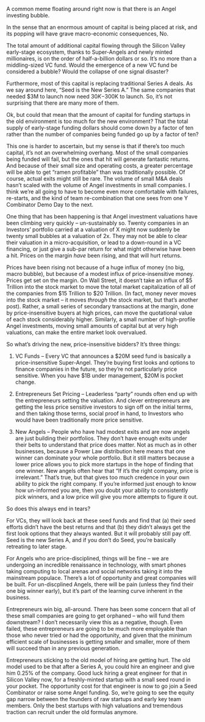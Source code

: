 A common meme floating around right now is that there is an Angel investing bubble.

In the sense that an enormous amount of capital is being placed at risk, and its popping will have grave macro-economic consequences, No.

The total amount of additional capital flowing through the Silicon Valley early-stage ecosystem, thanks to Super-Angels and newly minted millionaires, is on the order of half-a-billion dollars or so. It’s no more than a middling-sized VC fund. Would the emergence of a new VC fund be considered a bubble? Would the collapse of one signal disaster?

Furthermore, most of this capital is replacing traditional Series A deals. As we say around here, “Seed is the New Series A.” The same companies that needed $3M to launch now need $30K-$300K to launch. So, it’s not surprising that there are many more of them.

Ok, but could that mean that the amount of capital for funding startups in the old environment is too much for the new environment? That the total supply of early-stage funding dollars should come down by a factor of ten rather than the number of companies being funded go up by a factor of ten?

This one is harder to ascertain, but my sense is that if there’s too much capital, it’s not an overwhelming overhang. Most of the small companies being funded will fail, but the ones that hit will generate fantastic returns. And because of their small size and operating costs, a greater percentage will be able to get “ramen profitable” than was traditionally possible. Of course, actual exits might still be rare. The volume of small M&A deals hasn’t scaled with the volume of Angel investments in small companies. I think we’re all going to have to become even more comfortable with failures, re-starts, and the kind of team re-combination that one sees from one Y Combinator Demo Day to the next.

One thing that has been happening is that Angel investment valuations have been climbing very quickly – un-sustainably so. Twenty companies in an Investors’ portfolio carried at a valuation of X might now suddenly be twenty small bubbles at a valuation of 2x. They may not be able to clear their valuation in a micro-acquisition, or lead to a down-round in a VC financing, or just give a sub-par return for what might otherwise have been a hit. Prices on the margin *have* been rising, and that will hurt returns.

Prices have been rising not because of a huge influx of money (no big, macro bubble), but because of a modest influx of price-insensitive money. Prices get set on the margin. On Wall Street, it doesn’t take an influx of $5 Trillion into the stock market to move the total market capitalization of all of the companies from $15 Trillion to $20 Trillion. (In fact, money never moves into the stock market – it moves *through* the stock market, but that’s another post). Rather, a small series of secondary transactions at the margin, done by price-insensitive buyers at high prices, can move the quotational value of each stock considerably higher. Similarly, a small number of high-profile Angel investments, moving small amounts of capital but at very high valuations, can make the entire market look overvalued.

So what’s driving the new, price-insensitive bidders? It’s three things:

1) VC Funds – Every VC that announces a $20M seed fund is basically a price-insensitive Super-Angel. They’re buying first looks and options to finance companies in the future, so they’re not particularly price sensitive. When you have $1B under management, $20M is pocket change.

2) Entrepreneurs Set Pricing – Leaderless “party” rounds often end up with the entrepreneurs setting the valuation. And clever entrepreneurs are getting the less price sensitive investors to sign off on the initial terms, and then taking those terms, social proof in hand, to Investors who would have been traditionally more price sensitive.

3) New Angels – People who have had modest exits and are now angels are just building their portfolios. They don’t have enough exits under their belts to understand that price does matter. Not as much as in other businesses, because a Power Law distribution here means that one winner can dominate your whole portfolio. But it still matters because a lower price allows you to pick more startups in the hope of finding that one winner. New angels often hear that “If it’s the right company, price is irrelevant.” That’s true, but that gives too much credence in your own ability to pick the right company. If you’re informed just enough to know how un-informed you are, then you doubt your ability to consistently pick winners, and a low price will give you more attempts to figure it out.

So does this always end in tears?

For VCs, they will look back at these seed funds and find that (a) their seed efforts didn’t have the best returns and that (b) they didn’t always get the first look options that they always wanted. But it will probably still pay off. Seed is the new Series A, and if you don’t do Seed, you’re basically retreating to later stage.

For Angels who are price-disciplined, things will be fine – we are undergoing an incredible renaissance in technology, with smart phones taking computing to local arenas and social networks taking it into the mainstream populace. There’s a lot of opportunity and great companies will be built. For un-discplined Angels, there will be pain (unless they find their one big winner early), but it’s part of the learning curve inherent in the business.

Entrepreneurs win big, all-around. There has been some concern that all of these small companies are going to get orphaned – who will fund them downstream? I don’t necessarily view this as a negative, though. Even failed, these entrepreneurs are going to be much more employable than those who never tried or had the opportunity, and given that the minimum efficient scale of businesses is getting smaller and smaller, more of them will succeed than in any previous generation.

Entrepreneurs sticking to the old model of hiring are getting hurt. The old model used to be that after a Series A, you could hire an engineer and give him 0.25% of the company. Good luck hiring a great engineer for that in Silicon Valley now, for a freshly-minted startup with a small seed round in your pocket. The opportunity cost for that engineer is now to go join a Seed Combinator or raise some Angel funding. So, we’re going to see the equity gap narrow between the founders of raw startups and early key team members. Only the best startups with high valuations and tremendous traction can recruit under the old formulas anymore.